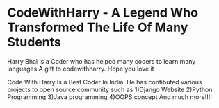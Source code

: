 # CodeWithHarry - A Legend Who Transformed The Life Of Many Students
Harry Bhai is a Coder who has helped many coders to learn many languages
A gift to codewithharry. Hope you love it


Code With Harry Is a Best Coder In India.
He has contibuted various projects to open source community such as
1)Django Website
2)Python Programming
3)Java programming
4)OOPS concept
And much more!!!!

